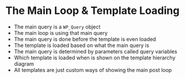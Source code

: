 # The Main Loop & Template Loading

 - The main query is a `WP_Query` object
 - The main loop is using that main query
 - The main query is done before the template is even loaded
 - The template is loaded based on what the main query is
 - The main query is determined by parameters called query variables
 - Which template is loaded when is shown on the template hierarchy diagram
 - All templates are just custom ways of showing the main post loop
